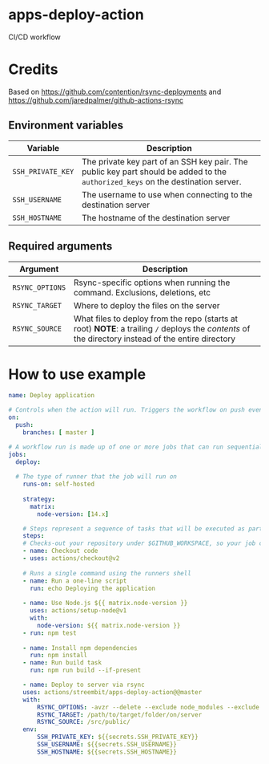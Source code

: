 # apps-deploy-action
CI/CD workflow

# Credits
Based on https://github.com/contention/rsync-deployments and https://github.com/jaredpalmer/github-actions-rsync



## Environment variables

| Variable           | Description                                                                                                                      |
|--------------------|----------------------------------------------------------------------------------------------------------------------------------|
| `SSH_PRIVATE_KEY`  | The private key part of an SSH key pair. The public key part should be added to the `authorized_keys` on the destination server. |
| `SSH_USERNAME`     | The username to use when connecting to the destination server                                                                    |
| `SSH_HOSTNAME`     | The hostname of the destination server                                                                                           |

## Required arguments

| Argument           | Description                                                                                                                                          |
|--------------------|------------------------------------------------------------------------------------------------------------------------------------------------------|
| `RSYNC_OPTIONS`    | Rsync-specific options when running the command. Exclusions, deletions, etc                                                                          |
| `RSYNC_TARGET`     | Where to deploy the files on the server                                                                                                              |
| `RSYNC_SOURCE`     | What files to deploy from the repo (starts at root) **NOTE**: a trailing `/` deploys the _contents_ of the directory instead of the entire directory |



# How to use example

```yaml
name: Deploy application

# Controls when the action will run. Triggers the workflow on push events but only for the master branch
on:
  push:
    branches: [ master ]

# A workflow run is made up of one or more jobs that can run sequentially or in parallel
jobs:
  deploy:
  
  # The type of runner that the job will run on
    runs-on: self-hosted
    
    strategy:
      matrix:
        node-version: [14.x]

    # Steps represent a sequence of tasks that will be executed as part of the job
    steps:
    # Checks-out your repository under $GITHUB_WORKSPACE, so your job can access it
	- name: Checkout code
    - uses: actions/checkout@v2
      
    # Runs a single command using the runners shell
    - name: Run a one-line script
      run: echo Deploying the application
      
    - name: Use Node.js ${{ matrix.node-version }}
      uses: actions/setup-node@v1
      with:
        node-version: ${{ matrix.node-version }}
    - run: npm test
      
    - name: Install npm dependencies
      run: npm install
    - name: Run build task
      run: npm run build --if-present

	- name: Deploy to server via rsync
	uses: actions/streembit/apps-deploy-action@@master
	with:
		RSYNC_OPTIONS: -avzr --delete --exclude node_modules --exclude '.git*'
		RSYNC_TARGET: /path/to/target/folder/on/server
		RSYNC_SOURCE: /src/public/
	env:
		SSH_PRIVATE_KEY: ${{secrets.SSH_PRIVATE_KEY}}
		SSH_USERNAME: ${{secrets.SSH_USERNAME}}
		SSH_HOSTNAME: ${{secrets.SSH_HOSTNAME}}
	  
```


